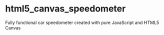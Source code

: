 # html5_canvas_speedometer
Fully functional car speedometer created with pure JavaScript and HTML5 Canvas
